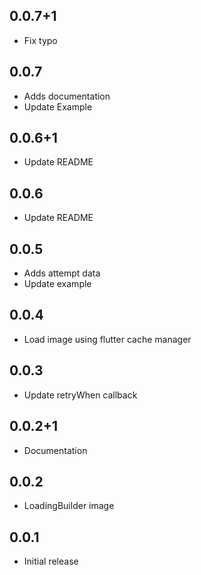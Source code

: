## 0.0.7+1
* Fix typo

## 0.0.7
* Adds documentation
* Update Example

## 0.0.6+1
* Update README

## 0.0.6
* Update README

## 0.0.5
* Adds attempt data
* Update example

## 0.0.4
* Load image using flutter cache manager

## 0.0.3
* Update retryWhen callback

## 0.0.2+1
* Documentation

## 0.0.2

* LoadingBuilder image

## 0.0.1

* Initial release
